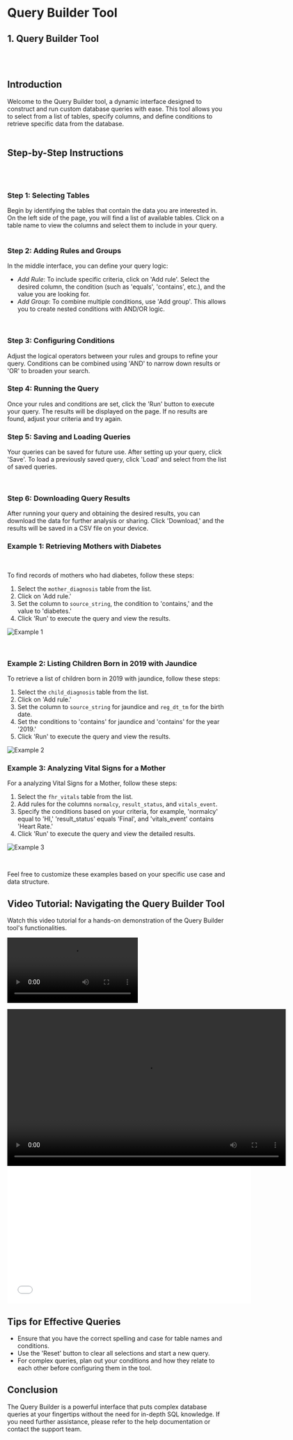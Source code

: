 <h1><b>Query Builder Tool</b></h1>

<!-- Prerequisites: *This tutorial assumes that you have access to an instance of the FHR database running on a PostgreSQL server* -->
<!-- 
<p>Make sure you have the necessary permissions and connectivity to the database. If your FHR database is not on the default search path, adjust the schema accordingly in your SQL queries. </p>
<br/> -->

## 1. Query Builder Tool

<br></br>

## Introduction

Welcome to the Query Builder tool, a dynamic interface designed to construct and run custom database queries with ease. This tool allows you to select from a list of tables, specify columns, and define conditions to retrieve specific data from the database.
<br></br>

## Step-by-Step Instructions

<br></br>

### Step 1: Selecting Tables

Begin by identifying the tables that contain the data you are interested in. On the left side of the page, you will find a list of available tables. Click on a table name to view the columns and select them to include in your query.
<br></br>

### Step 2: Adding Rules and Groups
In the middle interface, you can define your query logic:

- *Add Rule*: To include specific criteria, click on 'Add rule'. Select the desired column, the condition (such as 'equals', 'contains', etc.), and the value you are looking for.
- *Add Group*: To combine multiple conditions, use 'Add group'. This allows you to create nested conditions with AND/OR logic.

</br>

### Step 3: Configuring Conditions

Adjust the logical operators between your rules and groups to refine your query. Conditions can be combined using 'AND' to narrow down results or 'OR' to broaden your search.
</br>

### Step 4: Running the Query

Once your rules and conditions are set, click the 'Run' button to execute your query. The results will be displayed on the page. If no results are found, adjust your criteria and try again.

### Step 5: Saving and Loading Queries
Your queries can be saved for future use. After setting up your query, click 'Save'. To load a previously saved query, click 'Load' and select from the list of saved queries.

</br>

### Step 6: Downloading Query Results

After running your query and obtaining the desired results, you can download the data for further analysis or sharing. Click 'Download,' and the results will be saved in a CSV file on your device.

### Example 1: Retrieving Mothers with Diabetes
</br>

To find records of mothers who had diabetes, follow these steps:
1. Select the `mother_diagnosis` table from the list.
2. Click on 'Add rule.'
3. Set the column to `source_string`, the condition to 'contains,' and the value to 'diabetes.'
4. Click 'Run' to execute the query and view the results.

![Example 1](/src/static/img/image1.png)

</br>

### Example 2: Listing Children Born in 2019 with Jaundice
To retrieve a list of children born in 2019 with jaundice, follow these steps:
1. Select the `child_diagnosis` table from the list.
2. Click on 'Add rule.'
3. Set the column to `source_string` for jaundice and `reg_dt_tm` for the birth date.
4. Set the conditions to 'contains' for jaundice and 'contains' for the year '2019.'
5. Click 'Run' to execute the query and view the results.

![Example 2](/src/static/img/image_2.png)
</br>

### Example 3: Analyzing Vital Signs for a Mother

For a analyzing Vital Signs for a Mother, follow these steps:
1. Select the `fhr_vitals` table from the list.
2. Add rules for the columns `normalcy`, `result_status`, and `vitals_event`.
4. Specify the conditions based on your criteria, for example, 'normalcy' equal to 'HI,' 'result_status' equals 'Final', and 'vitals_event' contains 'Heart Rate.'
5. Click 'Run' to execute the query and view the detailed results.

![Example 3](/src/static/img/image3.png)

</br>

Feel free to customize these examples based on your specific use case and data structure.
</br>

## Video Tutorial: Navigating the Query Builder Tool

Watch this video tutorial for a hands-on demonstration of the Query Builder tool's functionalities.

![Query Interface](/src/static/img/query_interface.mp4)

<video width="640" height="360" controls>
  <source src = "/src/static/img/query_interface.mp4" type="video/mp4">
  Your browser does not support the video tag.
</video>

<iframe width="560" height="315" src="/src/static/img/query_interface.mp4" frameborder="0" allowfullscreen></iframe>


## Tips for Effective Queries
- Ensure that you have the correct spelling and case for table names and conditions.
- Use the 'Reset' button to clear all selections and start a new query.
- For complex queries, plan out your conditions and how they relate to each other before configuring them in the tool.

## Conclusion
The Query Builder is a powerful interface that puts complex database queries at your fingertips without the need for in-depth SQL knowledge. If you need further assistance, please refer to the help documentation or contact the support team.

